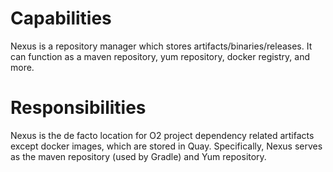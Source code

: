 # Capabilities

Nexus is a repository manager which stores artifacts/binaries/releases. It can function as a maven repository, yum repository, docker registry, and more.

# Responsibilities

Nexus is the de facto location for O2 project dependency related artifacts except docker images, which are stored in Quay. 
Specifically, Nexus serves as the maven repository (used by Gradle) and Yum repository.
  